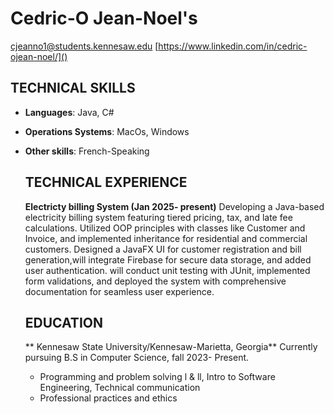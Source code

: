 # **Cedric-O Jean-Noel's**

[cjeanno1@students.kennesaw.edu]()
[https://www.linkedin.com/in/cedric-ojean-noel/]()

## TECHNICAL SKILLS 
- **Languages**: Java, C#
- **Operations Systems**: MacOs, Windows
- **Other skills**: French-Speaking

  ## TECHNICAL EXPERIENCE
  **Electricty billing System (Jan 2025- present)**
Developing a Java-based electricity billing system featuring tiered pricing, tax, and late fee calculations. Utilized OOP principles with classes like Customer and Invoice, and implemented inheritance for residential and commercial customers. Designed a JavaFX UI for customer registration and bill generation,will integrate Firebase for secure data storage, and added user authentication. will conduct unit testing with JUnit, implemented form validations, and deployed the system with comprehensive documentation for seamless user experience.

  ## EDUCATION
  ** Kennesaw State University/Kennesaw-Marietta, Georgia**
  Currently pursuing B.S in Computer Science, fall 2023- Present.

   - Programming and problem solving l & ll, Intro to Software Engineering, Technical communication
   - Professional practices and ethics 
    


